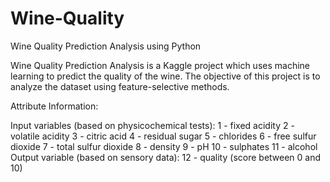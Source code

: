 # Wine-Quality
Wine Quality Prediction Analysis using Python

Wine Quality Prediction Analysis is a Kaggle project which uses machine learning to predict the quality of the wine. 
The objective of this project is to analyze the dataset using feature-selective methods.

Attribute Information:

Input variables (based on physicochemical tests):
1 - fixed acidity
2 - volatile acidity
3 - citric acid
4 - residual sugar
5 - chlorides
6 - free sulfur dioxide
7 - total sulfur dioxide
8 - density
9 - pH
10 - sulphates
11 - alcohol
Output variable (based on sensory data):
12 - quality (score between 0 and 10)

